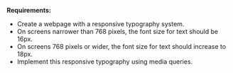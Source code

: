 **Requirements:**

- Create a webpage with a responsive typography system.
- On screens narrower than 768 pixels, the font size for text should be 16px.
- On screens 768 pixels or wider, the font size for text should increase to 18px.
- Implement this responsive typography using media queries.
